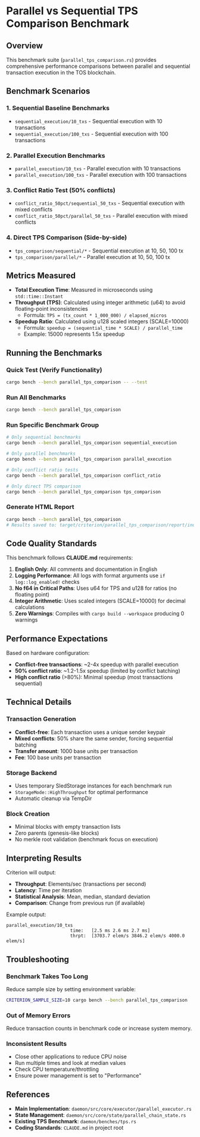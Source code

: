 # Parallel vs Sequential TPS Comparison Benchmark

## Overview

This benchmark suite (`parallel_tps_comparison.rs`) provides comprehensive performance comparisons between parallel and sequential transaction execution in the TOS blockchain.

## Benchmark Scenarios

### 1. Sequential Baseline Benchmarks
- `sequential_execution/10_txs` - Sequential execution with 10 transactions
- `sequential_execution/100_txs` - Sequential execution with 100 transactions

### 2. Parallel Execution Benchmarks
- `parallel_execution/10_txs` - Parallel execution with 10 transactions
- `parallel_execution/100_txs` - Parallel execution with 100 transactions

### 3. Conflict Ratio Test (50% conflicts)
- `conflict_ratio_50pct/sequential_50_txs` - Sequential execution with mixed conflicts
- `conflict_ratio_50pct/parallel_50_txs` - Parallel execution with mixed conflicts

### 4. Direct TPS Comparison (Side-by-side)
- `tps_comparison/sequential/*` - Sequential execution at 10, 50, 100 tx
- `tps_comparison/parallel/*` - Parallel execution at 10, 50, 100 tx

## Metrics Measured

- **Total Execution Time**: Measured in microseconds using `std::time::Instant`
- **Throughput (TPS)**: Calculated using integer arithmetic (u64) to avoid floating-point inconsistencies
  - Formula: `TPS = (tx_count * 1_000_000) / elapsed_micros`
- **Speedup Ratio**: Calculated using u128 scaled integers (SCALE=10000)
  - Formula: `speedup = (sequential_time * SCALE) / parallel_time`
  - Example: 15000 represents 1.5x speedup

## Running the Benchmarks

### Quick Test (Verify Functionality)
```bash
cargo bench --bench parallel_tps_comparison -- --test
```

### Run All Benchmarks
```bash
cargo bench --bench parallel_tps_comparison
```

### Run Specific Benchmark Group
```bash
# Only sequential benchmarks
cargo bench --bench parallel_tps_comparison sequential_execution

# Only parallel benchmarks
cargo bench --bench parallel_tps_comparison parallel_execution

# Only conflict ratio tests
cargo bench --bench parallel_tps_comparison conflict_ratio

# Only direct TPS comparison
cargo bench --bench parallel_tps_comparison tps_comparison
```

### Generate HTML Report
```bash
cargo bench --bench parallel_tps_comparison
# Results saved to: target/criterion/parallel_tps_comparison/report/index.html
```

## Code Quality Standards

This benchmark follows **CLAUDE.md** requirements:

1. **English Only**: All comments and documentation in English
2. **Logging Performance**: All logs with format arguments use `if log::log_enabled!` checks
3. **No f64 in Critical Paths**: Uses u64 for TPS and u128 for ratios (no floating point)
4. **Integer Arithmetic**: Uses scaled integers (SCALE=10000) for decimal calculations
5. **Zero Warnings**: Compiles with `cargo build --workspace` producing 0 warnings

## Performance Expectations

Based on hardware configuration:
- **Conflict-free transactions**: ~2-4x speedup with parallel execution
- **50% conflict ratio**: ~1.2-1.5x speedup (limited by conflict batching)
- **High conflict ratio** (>80%): Minimal speedup (most transactions sequential)

## Technical Details

### Transaction Generation
- **Conflict-free**: Each transaction uses a unique sender keypair
- **Mixed conflicts**: 50% share the same sender, forcing sequential batching
- **Transfer amount**: 1000 base units per transaction
- **Fee**: 100 base units per transaction

### Storage Backend
- Uses temporary SledStorage instances for each benchmark run
- `StorageMode::HighThroughput` for optimal performance
- Automatic cleanup via TempDir

### Block Creation
- Minimal blocks with empty transaction lists
- Zero parents (genesis-like blocks)
- No merkle root validation (benchmark focus on execution)

## Interpreting Results

Criterion will output:
- **Throughput**: Elements/sec (transactions per second)
- **Latency**: Time per iteration
- **Statistical Analysis**: Mean, median, standard deviation
- **Comparison**: Change from previous run (if available)

Example output:
```
parallel_execution/10_txs
                        time:   [2.5 ms 2.6 ms 2.7 ms]
                        thrpt:  [3703.7 elem/s 3846.2 elem/s 4000.0 elem/s]
```

## Troubleshooting

### Benchmark Takes Too Long
Reduce sample size by setting environment variable:
```bash
CRITERION_SAMPLE_SIZE=10 cargo bench --bench parallel_tps_comparison
```

### Out of Memory Errors
Reduce transaction counts in benchmark code or increase system memory.

### Inconsistent Results
- Close other applications to reduce CPU noise
- Run multiple times and look at median values
- Check CPU temperature/throttling
- Ensure power management is set to "Performance"

## References

- **Main Implementation**: `daemon/src/core/executor/parallel_executor.rs`
- **State Management**: `daemon/src/core/state/parallel_chain_state.rs`
- **Existing TPS Benchmark**: `daemon/benches/tps.rs`
- **Coding Standards**: `CLAUDE.md` in project root
